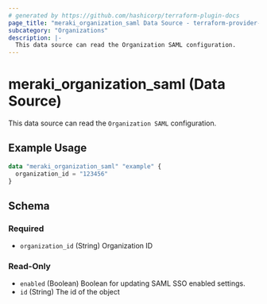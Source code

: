 ```yaml
---
# generated by https://github.com/hashicorp/terraform-plugin-docs
page_title: "meraki_organization_saml Data Source - terraform-provider-meraki"
subcategory: "Organizations"
description: |-
  This data source can read the Organization SAML configuration.
---
```


# meraki_organization_saml (Data Source)

This data source can read the `Organization SAML` configuration.

## Example Usage

```terraform
data "meraki_organization_saml" "example" {
  organization_id = "123456"
}
```

<!-- schema generated by tfplugindocs -->
## Schema

### Required

- `organization_id` (String) Organization ID

### Read-Only

- `enabled` (Boolean) Boolean for updating SAML SSO enabled settings.
- `id` (String) The id of the object
